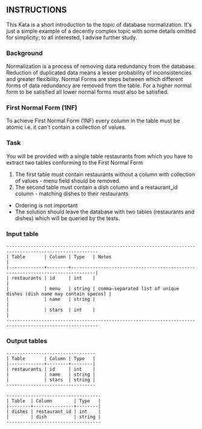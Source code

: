 ## INSTRUCTIONS

This Kata is a short introduction to the topic of database normalization. 
It's just a simple example of a decently complex topic with some details omitted for simplicity; to all interested, I advise further study.

### Background
Normalization is a process of removing data redundancy from the database. 
Reduction of duplicated data means a lesser probability of inconsistencies and greater flexibility. 
Normal Forms are steps between which different forms of data redundancy are removed from the table. 
For a higher normal form to be satisfied all lower normal forms must also be satisfied.

### First Normal Form (1NF)
To achieve First Normal Form (1NF) every column in the table must be atomic i.e. it can't contain a collection of values.

### Task

You will be provided with a single table restaurants from which you have to extract two tables conforming to the First Normal Form

1. The first table must contain restaurants without a column with collection of values - menu field should be removed.
2. The second table must contain a dish column and a restaurant_id column - matching dishes to their restaurants

- Ordering is not important
- The solution should leave the database with two tables (restaurants and dishes) which will be queried by the tests.

### Input table
```
--------------------------------------------------------------------------------------------------------
| Table       | Column | Type   | Notes                                                                |
|-------------+--------+-------------------------------------------------------------------------------|
| restaurants | id     | int    |                                                                      |
|             | menu   | string | comma-separated list of unique dishes (dish name may contain spaces) |
|             | name   | string |                                                                      |    
|             | stars  | int    |                                                                      |
--------------------------------------------------------------------------------------------------------
```
### Output tables
```
---------------------------------
| Table       | Column | Type   |
|-------------+--------+--------|
| restaurants | id     | int    |
|             | name   | string |    
|             | stars  | string |
---------------------------------
```

```
-----------------------------------
| Table  | Column        | Type   |
|--------+---------------+--------|
| dishes | restaurant_id | int    |
|        | dish          | string |
-----------------------------------
```
